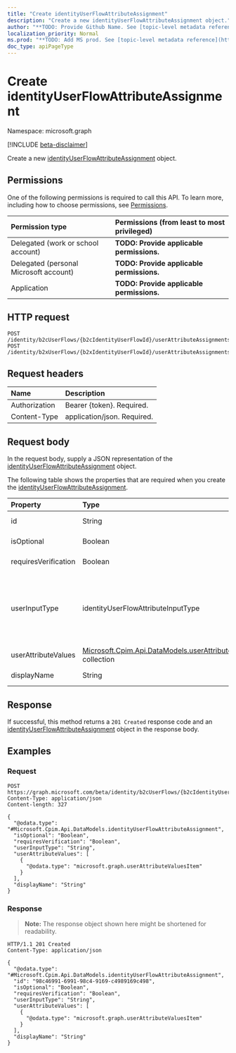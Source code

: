 ```yaml
---
title: "Create identityUserFlowAttributeAssignment"
description: "Create a new identityUserFlowAttributeAssignment object."
author: "**TODO: Provide Github Name. See [topic-level metadata reference](https://msgo.azurewebsites.net/add/document/guidelines/metadata.html#topic-level-metadata)**"
localization_priority: Normal
ms.prod: "**TODO: Add MS prod. See [topic-level metadata reference](https://msgo.azurewebsites.net/add/document/guidelines/metadata.html#topic-level-metadata)**"
doc_type: apiPageType
---
```


# Create identityUserFlowAttributeAssignment
Namespace: microsoft.graph

[!INCLUDE [beta-disclaimer](../../includes/beta-disclaimer.md)]

Create a new [identityUserFlowAttributeAssignment](../resources/identityuserflowattributeassignment.md) object.

## Permissions
One of the following permissions is required to call this API. To learn more, including how to choose permissions, see [Permissions](/graph/permissions-reference).

|Permission type|Permissions (from least to most privileged)|
|:---|:---|
|Delegated (work or school account)|**TODO: Provide applicable permissions.**|
|Delegated (personal Microsoft account)|**TODO: Provide applicable permissions.**|
|Application|**TODO: Provide applicable permissions.**|

## HTTP request

<!-- {
  "blockType": "ignored"
}
-->
``` http
POST /identity/b2cUserFlows/{b2cIdentityUserFlowId}/userAttributeAssignments
POST /identity/b2xUserFlows/{b2xIdentityUserFlowId}/userAttributeAssignments
```

## Request headers
|Name|Description|
|:---|:---|
|Authorization|Bearer {token}. Required.|
|Content-Type|application/json. Required.|

## Request body
In the request body, supply a JSON representation of the [identityUserFlowAttributeAssignment](../resources/identityuserflowattributeassignment.md) object.

The following table shows the properties that are required when you create the [identityUserFlowAttributeAssignment](../resources/identityuserflowattributeassignment.md).

|Property|Type|Description|
|:---|:---|:---|
|id|String|**TODO: Add Description**|
|isOptional|Boolean|**TODO: Add Description**|
|requiresVerification|Boolean|**TODO: Add Description**|
|userInputType|identityUserFlowAttributeInputType|**TODO: Add Description**. Possible values are: `textBox`, `dateTimeDropdown`, `radioSingleSelect`, `dropdownSingleSelect`, `emailBox`, `checkboxMultiSelect`.|
|userAttributeValues|[Microsoft.Cpim.Api.DataModels.userAttributeValuesItem](../resources/userattributevaluesitem.md) collection|**TODO: Add Description**|
|displayName|String|**TODO: Add Description**|



## Response

If successful, this method returns a `201 Created` response code and an [identityUserFlowAttributeAssignment](../resources/identityuserflowattributeassignment.md) object in the response body.

## Examples

### Request
<!-- {
  "blockType": "request",
  "name": "create_identityuserflowattributeassignment_from_"
}
-->
``` http
POST https://graph.microsoft.com/beta/identity/b2cUserFlows/{b2cIdentityUserFlowId}/userAttributeAssignments
Content-Type: application/json
Content-length: 327

{
  "@odata.type": "#Microsoft.Cpim.Api.DataModels.identityUserFlowAttributeAssignment",
  "isOptional": "Boolean",
  "requiresVerification": "Boolean",
  "userInputType": "String",
  "userAttributeValues": [
    {
      "@odata.type": "microsoft.graph.userAttributeValuesItem"
    }
  ],
  "displayName": "String"
}
```


### Response
>**Note:** The response object shown here might be shortened for readability.
<!-- {
  "blockType": "response",
  "truncated": true,
  "@odata.type": "Microsoft.Cpim.Api.DataModels.identityUserFlowAttributeAssignment"
}
-->
``` http
HTTP/1.1 201 Created
Content-Type: application/json

{
  "@odata.type": "#Microsoft.Cpim.Api.DataModels.identityUserFlowAttributeAssignment",
  "id": "98c46991-6991-98c4-9169-c4989169c498",
  "isOptional": "Boolean",
  "requiresVerification": "Boolean",
  "userInputType": "String",
  "userAttributeValues": [
    {
      "@odata.type": "microsoft.graph.userAttributeValuesItem"
    }
  ],
  "displayName": "String"
}
```

